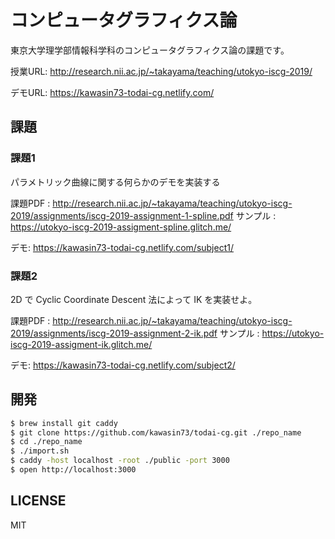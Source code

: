 # コンピュータグラフィクス論

東京大学理学部情報科学科のコンピュータグラフィクス論の課題です。

授業URL: http://research.nii.ac.jp/~takayama/teaching/utokyo-iscg-2019/

デモURL: https://kawasin73-todai-cg.netlify.com/

## 課題

### 課題1

パラメトリック曲線に関する何らかのデモを実装する

課題PDF : http://research.nii.ac.jp/~takayama/teaching/utokyo-iscg-2019/assignments/iscg-2019-assignment-1-spline.pdf
サンプル : https://utokyo-iscg-2019-assigment-spline.glitch.me/

デモ: https://kawasin73-todai-cg.netlify.com/subject1/

### 課題2

2D で Cyclic Coordinate Descent 法によって IK を実装せよ。

課題PDF : http://research.nii.ac.jp/~takayama/teaching/utokyo-iscg-2019/assignments/iscg-2019-assignment-2-ik.pdf
サンプル : https://utokyo-iscg-2019-assigment-ik.glitch.me/

デモ: https://kawasin73-todai-cg.netlify.com/subject2/

## 開発

```bash
$ brew install git caddy
$ git clone https://github.com/kawasin73/todai-cg.git ./repo_name
$ cd ./repo_name
$ ./import.sh
$ caddy -host localhost -root ./public -port 3000
$ open http://localhost:3000
```

## LICENSE

MIT
